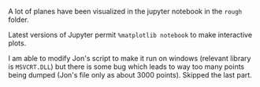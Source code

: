 A lot of planes have been visualized in the jupyter notebook in the `rough` folder.

Latest versions of Jupyter permit `%matplotlib notebook` to make interactive plots.

I am able to modify Jon's script to make it run on windows (relevant library is `MSVCRT.DLL`) but there is some bug which leads to way too many points being dumped (Jon's file only as about 3000 points). Skipped the last part.